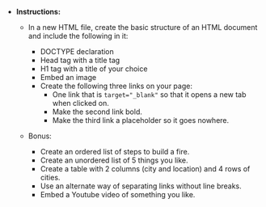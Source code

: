 * **Instructions:**

  * In a new HTML file, create the basic structure of an HTML document and include the following in it:

    * DOCTYPE declaration
    * Head tag with a title tag
    * H1 tag with a title of your choice
    * Embed an image
    * Create the following three links on your page:
      * One link that is `target="_blank"` so that it opens a new tab when clicked on.
      * Make the second link bold.
      * Make the third link a placeholder so it goes nowhere.

  

  * Bonus:
    * Create an ordered list of steps to build a fire.
    * Create an unordered list of 5 things you like.
    * Create a table with 2 columns (city and location) and 4 rows of cities.
    * Use an alternate way of separating links without line breaks.
    * Embed a Youtube video of something you like.
